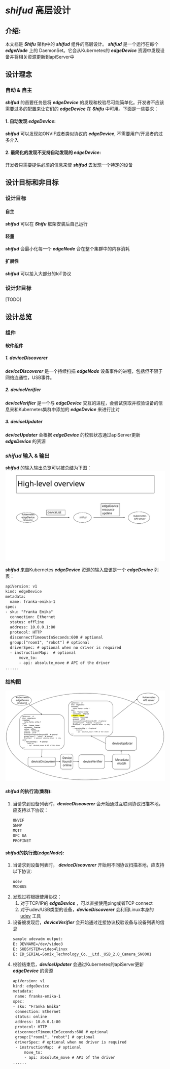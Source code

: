 # ***shifud*** 高层设计

## 介绍:
本文档是 ***Shifu*** 架构中的 ***shifud*** 组件的高层设计。 ***shifud*** 是一个运行在每个 ***edgeNode*** 上的 DaemonSet。它会从Kubernetes的 ***edgeDevice*** 资源中发现设备并将相关资源更新到apiServer中

## 设计理念
### 自动 & 自主
***shifud*** 的首要任务是将 ***edgeDevice*** 的发现和校验尽可能简单化。开发者不应该需要过多的配置来让它们的 ***edgeDevice*** 在 ***Shifu*** 中可用。下面是一些要求：

#### 1. 自动发现 ***edgeDevice***:
***shifud*** 可以发现如ONVIF或者类似协议的 ***edgeDevice***, 不需要用户/开发者的过多介入

#### 2. 最简化的发现不支持自动发现的 ***edgeDevice***:
开发者只需要提供必须的信息来使 ***shifud*** 去发现一个特定的设备

## 设计目标和非目标
### 设计目标
#### 自主
***shifud*** 可以在 ***Shifu*** 框架安装后自己运行

#### 轻量
***shifud*** 会最小化每一个 ***edgeNode*** 合在整个集群中的内存消耗

#### 扩展性
***shifud*** 可以接入大部分的IoT协议

### 设计非目标
[TODO]

## 设计总览
  

### 组件

#### 软件组件

##### 1. ***deviceDiscoverer***
***deviceDiscoverer*** 是一个持续扫描 ***edgeNode*** 设备事件的进程，包括但不限于网络连通性，USB事件。

##### 2. ***deviceVerifier***
***deviceVerifier*** 是一个与 ***edgeDevice*** 交互的进程，会尝试获取并校验设备的信息来和Kubernetes集群中添加的 ***edgeDevice*** 来进行比对

##### 3. ***deviceUpdater***
***deviceUpdater*** 会根据 ***edgeDevice*** 的校验状态通过apiServer更新  ***edgeDevice***  的资源

### ***shifud*** 输入 & 输出
***shifud*** 的输入输出总览可以被总结为下图：
[![shifud input and output overview](/img/shifud-input-output.svg)](/img/shifud-input-output.svg)    

***shifud*** 来自Kubernetes ***edgeDevice*** 资源的输入应该是一个 ***edgeDevice*** 列表：
```
apiVersion: v1
kind: edgeDevice
metadata:
  name: franka-emika-1
spec:
- sku: "Franka Emika"
  connection: Ethernet
  status: offline
  address: 10.0.0.1:80
  protocol: HTTP
  disconnectTimeoutInSeconds:600 # optional
  group:["room1", "robot"] # optional
  driverSpec: # optional when no driver is required
  - instructionMap:  # optional
      move_to:
      - api: absolute_move # API of the driver
......
```

### 结构图
[![shifud design overview](/img/shifud-design-overview.svg)](/img/shifud-design-overview.svg)    


#### ***shifud*** 的执行流(集群):
1. 当请求到设备列表时，***deviceDiscoverer*** 会开始通过互联网协议扫描本地，应支持以下协议：
   ```
   ONVIF
   SNMP
   MQTT
   OPC UA
   PROFINET
   ```

#### ***shifud***的执行流(***edgeNode***):
1. 当请求到设备列表时， ***deviceDiscoverer*** 开始用不同协议扫描本地，应支持以下协议:
   ```
   udev
   MODBUS
   ```
2. 发现过程根据使用协议：
    1. 对于TCP/IP的 ***edgeDevice*** ，可以直接使用ping或者TCP connect
    2. 对于udev/USB类型的设备，***deviceDiscoverer*** 会利用Linux本身的 [udev](https://man7.org/linux/man-pages/man7/udev.7.html) 工具
3. 设备被发现后，***deviceVerifier*** 会开始通过连接协议校验设备与设备列表的信息
    ```
    sample udevadm output:
    E: DEVNAME=/dev/video3
    E: SUBSYSTEM=video4linux
    E: ID_SERIAL=Sonix_Technology_Co.__Ltd._USB_2.0_Camera_SN0001
    ```
4. 校验结束后，***deviceUpdater*** 会通过Kubernetes的apiServer更新 ***edgeDevice*** 的资源
    ```
   apiVersion: v1
   kind: edgeDevice
   metadata:
     name: franka-emika-1
   spec:
   - sku: "Franka Emika"
     connection: Ethernet
     status: online
     address: 10.0.0.1:80
     protocol: HTTP
     disconnectTimeoutInSeconds:600 # optional
     group:["room1", "robot"] # optional
     driverSpec: # optional when no driver is required
     - instructionMap:  # optional
         move_to:
         - api: absolute_move # API of the driver
   ......
    ```
